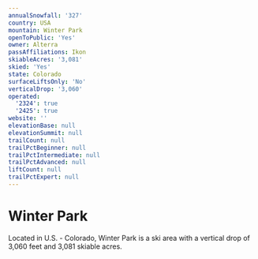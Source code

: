 ```yaml
---
annualSnowfall: '327'
country: USA
mountain: Winter Park
openToPublic: 'Yes'
owner: Alterra
passAffiliations: Ikon
skiableAcres: '3,081'
skied: 'Yes'
state: Colorado
surfaceLiftsOnly: 'No'
verticalDrop: '3,060'
operated:
  '2324': true
  '2425': true
website: ''
elevationBase: null
elevationSummit: null
trailCount: null
trailPctBeginner: null
trailPctIntermediate: null
trailPctAdvanced: null
liftCount: null
trailPctExpert: null
---
```



# Winter Park

Located in U.S. - Colorado, Winter Park is a ski area with a vertical drop of 3,060 feet and 3,081 skiable acres.
